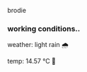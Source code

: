 brodie

<!--weather_start-->
### working conditions..

weather: light rain 🌧️

temp: 14.57 °C 👕

<!--weather_end-->
